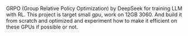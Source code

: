 GRPO (Group Relative Policy Optimization) by DeepSeek for training LLM with RL.
This project is target small gpu, work on 12GB 3060. 
And build it from scratch and optimized and experiment how to make it efficient on these GPUs if possible or not. 

